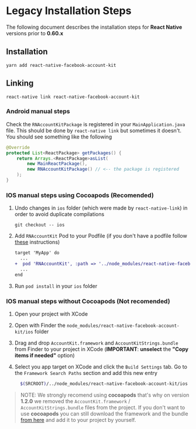 # Legacy Installation Steps 

The following document describes the installation steps for **React Native** versions prior to **0.60.x**

## Installation

```shell
yarn add react-native-facebook-account-kit
```

## Linking

```shell
react-native link react-native-facebook-account-kit
```

### Android manual steps

Check the `RNAccountKitPackage` is registered in your `MainApplication.java` file. This should be done by `react-native link` but sometimes it doesn't. You should see something like the following

```java
@Override
protected List<ReactPackage> getPackages() {
    return Arrays.<ReactPackage>asList(
        new MainReactPackage(),
        new RNAccountKitPackage() // <-- the package is registered
    );
}
```

### IOS manual steps using Cocoapods (Recomended)

1.  Undo changes in `ios` folder (which were made by `react-native-link`) in order to avoid duplicate compilations

        git checkout -- ios

2.  Add `RNAccountKit` Pod to your Podfile (if you don't have a podfile follow [these](http://facebook.github.io/react-native/docs/0.51/integration-with-existing-apps.html#configuring-cocoapods-dependencies) instructions)

    ```diff
    target 'MyApp' do
      ...
    +  pod 'RNAccountKit', :path => '../node_modules/react-native-facebook-account-kit/ios'
      ...
    end
    ```

3.  Run `pod install` in your `ios` folder

### IOS manual steps without Cocoapods (Not recomended)

1. Open your project with XCode

2. Open with Finder the `node_modules/react-native-facebook-account-kit/ios` folder

3. Drag and drop `AccountKit.framework` and `AccountKitStrings.bundle` from Finder to your project in XCode (**IMPORTANT**: **unselect** the **"Copy items if needed"** option)
4. Select you app target on XCode and click the `Build Settings` tab. Go to the `Framework Search Paths` section and add this new entry
   ```bash
     $(SRCROOT)/../node_modules/react-native-facebook-account-kit/ios
   ```

> NOTE: We strongly recomend using **cocoapods** that's why on version **1.2.0** we removed the `AccountKit.framework` / `AccountKitStrings.bundle` files from the project. If you don't want to use **cocoapods** you can still download the framework and the bundle [from here](https://github.com/facebook/facebook-objc-sdk/releases/download/v5.0.1/AccountKit.zip) and add it to your project by yourself.
